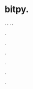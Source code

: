 # bitpy.
.
.
.
.












.






















































.
























.



























.

















































































.































































.




















